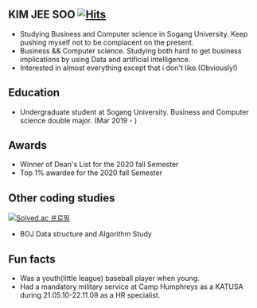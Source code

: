 ## KIM JEE SOO [![Hits](https://hits.seeyoufarm.com/api/count/incr/badge.svg?url=https%3A%2F%2Fgithub.com%2Feidophor&count_bg=%237C7C7C&title_bg=%23474747&icon=tencentqq.svg&icon_color=%23FFFFFF&title=Hits&edge_flat=false)](https://hits.seeyoufarm.com)
- Studying Business and Computer science in Sogang University. Keep pushing myself not to be complacent on the present.
- Business && Computer science. Studying both hard to get business implications by using Data and artificial intelligence.
- Interested in almost everything except that i don't like.(Obviously!)

## Education
- Undergraduate student at Sogang University. Business and Computer science double major. (Mar 2019 - )

## Awards
- Winner of Dean's List for the 2020 fall Semester
- Top 1% awardee for the 2020 fall Semester

## Other coding studies  
[![Solved.ac
프로필](http://mazassumnida.wtf/api/v2/generate_badge?boj=eidophor)](https://solved.ac/eidophor)
- BOJ Data structure and Algorithm Study

## Fun facts
- Was a youth(little league) baseball player when young.
- Had a mandatory military service at Camp Humphreys as a KATUSA during 21.05.10-22.11.09 as a HR specialist.
  
